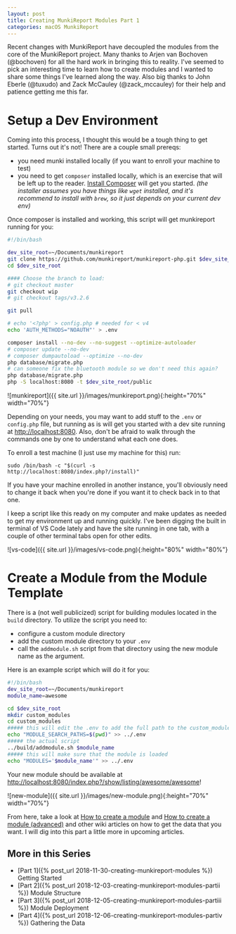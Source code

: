 ```yaml
---
layout: post
title: Creating MunkiReport Modules Part 1
categories: macOS MunkiReport
---
```


Recent changes with MunkiReport have decoupled the modules from the core of the MunkiReport project. Many thanks to Arjen van Bochoven (@bochoven) for all the hard work in bringing this to reality. I've seemed to pick an interesting time to learn how to create modules and I wanted to share some things I've learned along the way. Also big thanks to John Eberle (@tuxudo) and Zack McCauley (@zack_mccauley) for their help and patience getting me this far.

# Setup a Dev Environment

Coming into this process, I thought this would be a tough thing to get started. Turns out it's not! 
There are a couple small prereqs: 

* you need munki installed locally (if you want to enroll your machine to test)
* you need to get `composer` installed locally, which is an exercise that will be left up to the reader. [Install Composer](https://getcomposer.org/download/) will get you started. _(the installer assumes you have things like `wget` installed, and it's recommend to install with `brew`, so it just depends on your current dev env)_

Once composer is installed and working, this script will get munkireport running for you:

```sh
#!/bin/bash

dev_site_root=~/Documents/munkireport
git clone https://github.com/munkireport/munkireport-php.git $dev_site_root
cd $dev_site_root

#### Choose the branch to load:
# git checkout master
git checkout wip
# git checkout tags/v3.2.6

git pull

# echo '<?php' > config.php # needed for < v4
echo 'AUTH_METHODS="NOAUTH"' > .env

composer install --no-dev --no-suggest --optimize-autoloader
# composer update --no-dev
# composer dumpautoload --optimize --no-dev
php database/migrate.php
# can someone fix the bluetooth module so we don't need this again?
php database/migrate.php
php -S localhost:8080 -t $dev_site_root/public
```

![munkireport]({{ site.url }}/images/munkireport.png){:height="70%" width="70%"}

Depending on your needs, you may want to add stuff to the `.env` or `config.php` file, but running as is will get you started with a dev site running at [http://localhost:8080](http://localhost:8080). Also, don't be afraid to walk through the commands one by one to understand what each one does.

To enroll a test machine (I just use my machine for this) run:

```
sudo /bin/bash -c "$(curl -s http://localhost:8080/index.php?/install)"
```

If you have your machine enrolled in another instance, you'll obviously need to change it back when you're done if you want it to check back in to that one.

I keep a script like this ready on my computer and make updates as needed to get my environment up and running quickly. I've been digging the built in terminal of VS Code lately and have the site running in one tab, with a couple of other terminal tabs open for other edits.

![vs-code]({{ site.url }}/images/vs-code.png){:height="80%" width="80%"}

# Create a Module from the Module Template

There is a (not well publicized) script for building modules located in the `build` directory. To utilize the script you need to:

* configure a custom module directory
* add the custom module directory to your `.env`
* call the `addmodule.sh` script from that directory using the new module name as the argument.

Here is an example script which will do it for you:

```sh
#!/bin/bash
dev_site_root=~/Documents/munkireport
module_name=awesome

cd $dev_site_root
mkdir custom_modules
cd custom_modules
##### this will edit the .env to add the full path to the custom_modules dir
echo "MODULE_SEARCH_PATHS=$(pwd)" >> ../.env
##### the actual script
../build/addmodule.sh $module_name
##### this will make sure that the module is loaded
echo "MODULES='$module_name'" >> ../.env
```

Your new module should be available at [http://localhost:8080/index.php?/show/listing/awesome/awesome](http://localhost:8080/index.php?/show/listing/awesome/awesome)!

![new-module]({{ site.url }}/images/new-module.png){:height="70%" width="70%"}

From here, take a look at [How to create a module](https://github.com/munkireport/munkireport-php/wiki/How-to-create-a-module) and [How to create a module (advanced)](https://github.com/munkireport/munkireport-php/wiki/How-to-create-a-module-%28advanced%29) and other wiki articles on how to get the data that you want. I will dig into this part a little more in upcoming articles.

## More in this Series

* [Part 1]({% post_url 2018-11-30-creating-munkireport-modules %}) Getting Started
* [Part 2]({% post_url 2018-12-03-creating-munkireport-modules-partii %}) Module Structure
* [Part 3]({% post_url 2018-12-05-creating-munkireport-modules-partiii %}) Module Deployment
* [Part 4]({% post_url 2018-12-06-creating-munkireport-modules-partiv %}) Gathering the Data